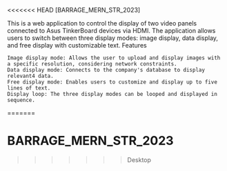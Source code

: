 <<<<<<< HEAD
[BARRAGE_MERN_STR_2023]

This is a web application to control the display of two video panels connected to Asus TinkerBoard devices via HDMI. The application allows users to switch between three display modes: image display, data display, and free display with customizable text.
Features

    Image display mode: Allows the user to upload and display images with a specific resolution, considering network constraints.
    Data display mode: Connects to the company's database to display relevant4 data.
    Free display mode: Enables users to customize and display up to five lines of text.
    Display loop: The three display modes can be looped and displayed in sequence.

=======
# BARRAGE_MERN_STR_2023
>>>>>>> Desktop
